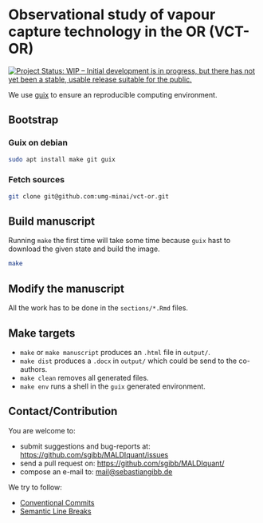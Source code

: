 # Observational study of vapour capture technology in the OR (VCT-OR)

[![Project Status: WIP – Initial development is in progress, but there has not yet been a stable, usable release suitable for the public.](https://www.repostatus.org/badges/latest/wip.svg)](https://www.repostatus.org/#wip)

We use [guix](https://guix.gnu.org) to ensure an reproducible computing environment.

## Bootstrap

### Guix on debian

```bash
sudo apt install make git guix
```

### Fetch sources

```bash
git clone git@github.com:umg-minai/vct-or.git
```

## Build manuscript

Running `make` the first time will take some time because
`guix` hast to download the given state and build the image.

```bash
make
```

## Modify the manuscript

All the work has to be done in the `sections/*.Rmd` files.

## Make targets

- `make` or `make manuscript` produces an `.html` file in `output/`.
- `make dist` produces a `.docx` in `output/` which could be send to the
  co-authors.
- `make clean` removes all generated files.
- `make env` runs a shell in the `guix` generated environment.

## Contact/Contribution

You are welcome to:

- submit suggestions and bug-reports at: <https://github.com/sgibb/MALDIquant/issues>
- send a pull request on: <https://github.com/sgibb/MALDIquant/>
- compose an e-mail to: <mail@sebastiangibb.de>

We try to follow:

- [Conventional Commits](https://www.conventionalcommits.org/en/v1.0.0/)
- [Semantic Line Breaks](https://sembr.org/)
